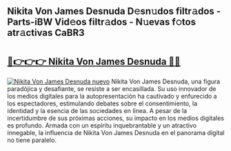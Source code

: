 ## Nikita Von James Desnuda D𝚎sn𝚞dos filtr𝚊dos - Parts-iBW Vid𝚎os filtr𝚊dos - N𝚞evas f𝚘tos atr𝚊ctivas CaBR3

# <h2><a href="http://mb1b52.tromn.icu/?c=Nikita+Von+James+Desnuda">🔗👉👉👉 Nikita Von James Desnuda 🔗🔗</a></h2>

[![Nikita Von James Desnuda nuevo](https://i.imgur.com/pEAQMta.gif)](http://mb1b52.tromn.icu/?c=Nikita+Von+James+Desnuda)
Nikita Von James Desnuda, una figura paradójica y desafiante, se resiste a ser encasillada. Su uso innovador de los medios digitales para la autopresentación ha cautivado y enfurecido a los espectadores, estimulando debates sobre el consentimiento, la identidad y la esencia de las sociedades en línea. A pesar de la incertidumbre de sus próximas acciones, su impacto en los medios digitales es profundo. Armada con un espíritu inquebrantable y un atractivo innegable, la influencia de Nikita Von James Desnuda en el panorama digital no tiene paralelo.
